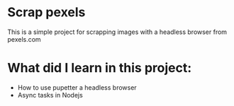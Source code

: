 # Scrap pexels 

This is a simple project for scrapping images with a headless browser from pexels.com

# What did I learn in this project:
- How to use pupetter a headless browser
- Async tasks in Nodejs

